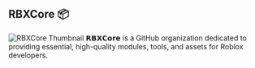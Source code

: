 ## RBXCore 📦

![RBXCore Thumbnail](https://github.com/user-attachments/assets/bc690db1-046a-49cb-b365-0492accd4907)
𝗥𝗕𝗫𝗖𝗼𝗿𝗲 is a GitHub organization dedicated to providing essential, high-quality modules, tools, and assets for Roblox developers.
